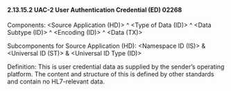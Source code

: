#### 2.13.15.2 UAC-2 User Authentication Credential (ED) 02268

Components: &lt;Source Application (HD)> ^ &lt;Type of Data (ID)> ^ &lt;Data Subtype (ID)> ^ &lt;Encoding (ID)> ^ &lt;Data (TX)>

Subcomponents for Source Application (HD): &lt;Namespace ID (IS)> & &lt;Universal ID (ST)> & &lt;Universal ID Type (ID)>

Definition: This is user credential data as supplied by the sender’s operating platform. The content and structure of this is defined by other standards and contain no HL7-relevant data.
